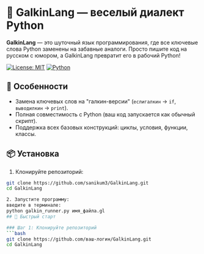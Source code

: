 # 🐍 GalkinLang — веселый диалект Python

**GalkinLang** — это шуточный язык программирования, где все ключевые слова Python заменены на забавные аналоги. Просто пишите код на русском с юмором, а GalkinLang превратит его в рабочий Python!

[![License: MIT](https://img.shields.io/badge/License-MIT-blue.svg)](LICENSE)
[![Python](https://img.shields.io/badge/Python-3.8%2B-green)](https://www.python.org)

## 🚀 Особенности
- Замена ключевых слов на "галкин-версии" (`еслигалкин` → `if`, `выводилкин` → `print`).
- Полная совместимость с Python (ваш код запускается как обычный скрипт).
- Поддержка всех базовых конструкций: циклы, условия, функции, классы.

## 📦 Установка
1. Клонируйте репозиторий:
```bash
git clone https://github.com/sanikum3/GalkinLang.git
cd GalkinLang

2. Запустите программу:
введите в терминале:
python galkin_runner.py имя_файла.gl
## 🚀 Быстрый старт

### Шаг 1: Клонируйте репозиторий
```bash
git clone https://github.com/ваш-логин/GalkinLang.git
cd GalkinLang
